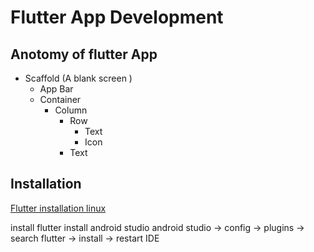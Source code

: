 # Flutter App Development

## Anotomy of flutter App
* Scaffold (A blank screen )
    * App Bar
    * Container 
        * Column 
            * Row 
                * Text
                * Icon
            * Text

## Installation 
[ Flutter installation linux ]("https://flutter.dev/docs/get-started/install/linux")

install flutter
install android studio
android studio -> config -> plugins -> search flutter -> install -> restart IDE